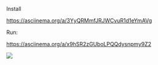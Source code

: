 
Install

https://asciinema.org/a/3YyQRMmfJRJWCvuR1d1eYmAVg

Run:

https://asciinema.org/a/x9hSR2zGUboLPQQdysnpmy9Z2

<a href="https://codeclimate.com/github/moklidia/project-lvl1-s500/maintainability"><img src="https://api.codeclimate.com/v1/badges/c8eb7808ea6f15216208/maintainability" /></a>
